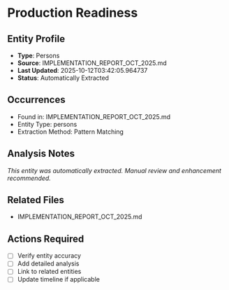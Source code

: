 # Production Readiness

## Entity Profile
- **Type**: Persons
- **Source**: IMPLEMENTATION_REPORT_OCT_2025.md
- **Last Updated**: 2025-10-12T03:42:05.964737
- **Status**: Automatically Extracted

## Occurrences
- Found in: IMPLEMENTATION_REPORT_OCT_2025.md
- Entity Type: persons
- Extraction Method: Pattern Matching

## Analysis Notes
*This entity was automatically extracted. Manual review and enhancement recommended.*

## Related Files
- IMPLEMENTATION_REPORT_OCT_2025.md

## Actions Required
- [ ] Verify entity accuracy
- [ ] Add detailed analysis
- [ ] Link to related entities
- [ ] Update timeline if applicable
